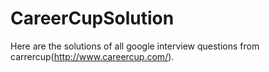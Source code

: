 CareerCupSolution
=================

Here are the solutions of all google interview questions from carrercup(http://www.careercup.com/).
